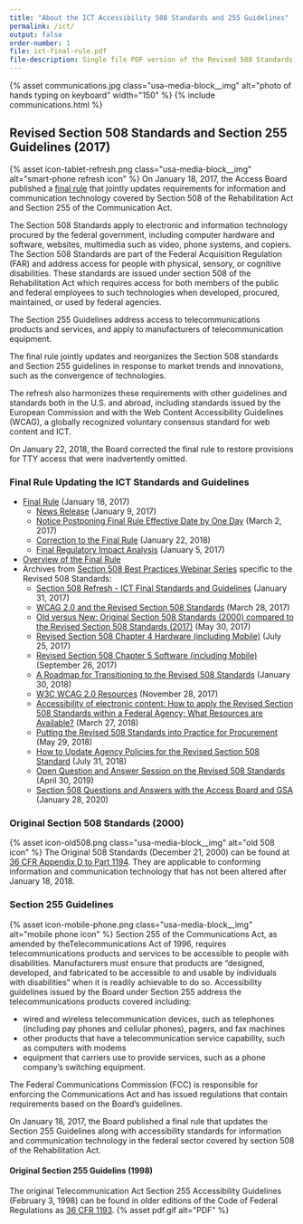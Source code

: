 ```yaml
---
title: "About the ICT Accessibility 508 Standards and 255 Guidelines"
permalink: /ict/
output: false
order-number: 1
file: ict-final-rule.pdf
file-description: Single file PDF version of the Revised 508 Standards and 255 Guidelines
---
```


{% asset communications.jpg class="usa-media-block__img" alt="photo of hands typing on keyboard" width="150" %}
{% include communications.html %}

## Revised Section 508 Standards and Section 255 Guidelines (2017)

{% asset icon-tablet-refresh.png class="usa-media-block__img" alt="smart-phone refresh icon" %}
On January 18, 2017, the Access Board published a [final rule](https://www.federalregister.gov/d/2017-00395) that jointly updates requirements for information and communication technology covered by Section 508 of the Rehabilitation Act and Section 255 of the Communication Act.

The Section 508 Standards apply to electronic and information technology procured by the federal government, including computer hardware and software, websites, multimedia such as video, phone systems, and copiers.
The Section 508 Standards are part of the Federal Acquisition Regulation (FAR) and address access for people with physical, sensory, or cognitive disabilities.
These standards are issued under section 508 of the Rehabilitation Act which requires access for both members of the public and federal employees to such technologies when developed, procured, maintained, or used by federal agencies.

The Section 255 Guidelines address access to telecommunications products and services, and apply to manufacturers of telecommunication equipment.

The final rule jointly updates and reorganizes the Section 508 standards and Section 255 guidelines in response to market trends and innovations, such as the convergence of technologies.

The refresh also harmonizes these requirements with other guidelines and standards both in the U.S. and abroad, including standards issued by the European Commission and with the Web Content Accessibility Guidelines (WCAG), a globally recognized voluntary consensus standard for web content and ICT.

On January 22, 2018, the Board corrected the final rule to restore provisions for TTY access that were inadvertently omitted.

### Final Rule Updating the ICT Standards and Guidelines

- [Final Rule](..) (January 18, 2017)
    - [News Release](https://www.access-board.gov/index.php?option=com_content&view=article&id=1889) (January 9, 2017)
    - [Notice Postponing Final Rule Effective Date by One Day](..) (March 2, 2017)
    - [Correction to the Final Rule](..) (January 22, 2018)
    - [Final Regulatory Impact Analysis](https://www.regulations.gov/document?D=ATBCB-2015-0002-0143) (January 5, 2017)
- [Overview of the Final Rule](..)
- Archives from [Section 508 Best Practices Webinar Series](https://www.accessibilityonline.org/cioc-508) specific to the Revised 508 Standards:
    - [Section 508 Refresh - ICT Final Standards and Guidelines](https://www.accessibilityonline.org/cioc-508/archives/110610) (January 31, 2017) 
    - [WCAG 2.0 and the Revised Section 508 Standards](https://www.accessibilityonline.org/cioc-508/archives/110612) (March 28, 2017)
    - [Old versus New: Original Section 508 Standards (2000) compared to the Revised Section 508 Standards (2017)](https://www.accessibilityonline.org/cioc-508/archives/110613) (May 30, 2017)
    - [Revised Section 508 Chapter 4 Hardware (including Mobile)](https://www.accessibilityonline.org/cioc-508/archives/110614) (July 25, 2017)
    - [Revised Section 508 Chapter 5 Software (including Mobile)](https://www.accessibilityonline.org/cioc-508/archives/110615) (September 26, 2017)
    - [A Roadmap for Transitioning to the Revised 508 Standards](https://www.accessibilityonline.org/cioc-508/archives/110652) (January 30, 2018)
    - [W3C WCAG 2.0 Resources](https://www.accessibilityonline.org/cioc-508/archives/110616) (November 28, 2017)
    - [Accessibility of electronic content: How to apply the Revised Section 508 Standards within a Federal Agency; What Resources are Available?](https://www.accessibilityonline.org/cioc-508/archives/110666) (March 27, 2018)
    - [Putting the Revised 508 Standards into Practice for Procurement](https://www.accessibilityonline.org/cioc-508/archives/110667) (May 29, 2018)
    - [How to Update Agency Policies for the Revised Section 508 Standard](https://www.accessibilityonline.org/cioc-508/archives/110674) (July 31, 2018)
    - [Open Question and Answer Session on the Revised 508 Standards](https://www.accessibilityonline.org/cioc-508/archives/110701) (April 30, 2019)
    - [Section 508 Questions and Answers with the Access Board and GSA](https://www.accessibilityonline.org/cioc-508/archives/110777) (January 28, 2020)

### Original Section 508 Standards (2000)

{% asset icon-old508.png class="usa-media-block__img" alt="old 508 icon" %}
The Original 508 Standards (December 21, 2000) can be found at [36 CFR Appendix D to Part 1194](https://www.govinfo.gov/content/pkg/CFR-2019-title36-vol3/xml/CFR-2019-title36-vol3-part1194-appD.xml).
They are applicable to conforming information and communication technology that has not been altered after January 18, 2018.

### Section 255 Guidelines

{% asset icon-mobile-phone.png class="usa-media-block__img" alt="mobile phone icon" %}
Section 255 of the Communications Act, as amended by theTelecommunications Act of 1996, requires telecommunications products and services to be accessible to people with disabilities.
Manufacturers must ensure that products are “designed, developed, and fabricated to be accessible to and usable by individuals with disabilities” when it is readily achievable to do so.
Accessibility guidelines issued by the Board under Section 255 address the telecommunications products covered including:

- wired and wireless telecommunication devices, such as telephones (including pay phones and cellular phones), pagers, and fax machines
- other products that have a telecommunication service capability, such as computers with modems
- equipment that carriers use to provide services, such as a phone company’s switching equipment.

The Federal Communications Commission (FCC) is responsible for enforcing the Communications Act and has issued regulations that contain requirements based on the Board’s guidelines.

On January 18, 2017, the Board published a final rule that updates the Section 255 Guidelines along with accessibility standards for information and communication technology in the federal sector covered by section 508 of the Rehabilitation Act.

#### Original Section 255 Guidelins (1998)

The original Telecommunication Act Section 255 Accessibility Guidelines (February 3, 1998) can be found in older editions of the Code of Federal Regulations as [36 CFR 1193](https://www.govinfo.gov/content/pkg/CFR-2016-title36-vol3/pdf/CFR-2016-title36-vol3-part1193.pdf).
{% asset pdf.gif alt="PDF" %}
